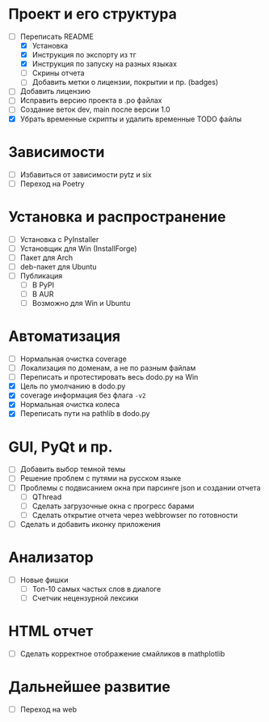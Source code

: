 # Проект и его структура
- [ ] Переписать README
    - [x] Установка
    - [x] Инструкция по экспорту из тг
    - [x] Инструкция по запуску на разных языках
    - [ ] Скрины отчета
    - [ ] Добавить метки о лицензии, покрытии и пр. (badges)
- [ ] Добавить лицензию
- [ ] Исправить версию проекта в .po файлах
- [ ] Создание веток dev, main после версии 1.0
- [x] Убрать временные скрипты и удалить временные TODO файлы
# Зависимости
- [ ] Избавиться от зависимости pytz и six
- [ ] Переход на Poetry
# Установка и распространение
- [ ] Установка с PyInstaller
- [ ] Установщик для Win (InstallForge)
- [ ] Пакет для Arch
- [ ] deb-пакет для Ubuntu
- [ ] Публикация
    - [ ] В PyPI
    - [ ] В AUR
    - [ ] Возможно для Win и Ubuntu
# Автоматизация
- [ ] Нормальная очистка coverage
- [ ] Локализация по доменам, а не по разным файлам
- [ ] Переписать и протестировать весь dodo.py на Win
- [x] Цель по умолчанию в dodo.py
- [x] coverage информация без флага `-v2`
- [x] Нормальная очистка колеса
- [x] Переписать пути на pathlib в dodo.py
# GUI, PyQt и пр.
- [ ] Добавить выбор темной темы
- [ ] Решение проблем с путями на русском языке
- [ ] Проблемы с подвисанием окна при парсинге json и создании отчета
    - [ ] QThread
    - [ ] Сделать загрузочные окна с прогресс барами
    - [ ] Сделать открытие отчета через webbrowser по готовности
- [ ] Сделать и добавить иконку приложения
# Анализатор
- [ ] Новые фишки
    - [ ] Топ-10 самых частых слов в диалоге
    - [ ] Счетчик нецензурной лексики
# HTML отчет
- [ ] Сделать корректное отображение смайликов в mathplotlib
# Дальнейшее развитие
- [ ] Переход на web
